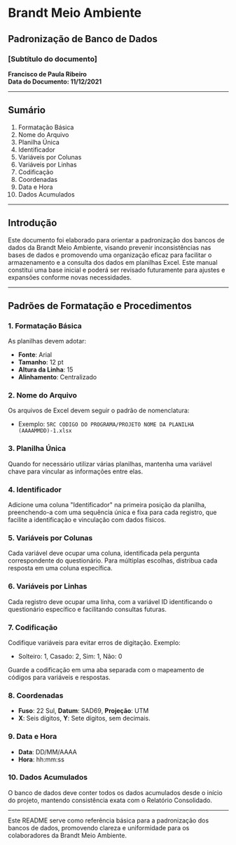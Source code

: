 # Brandt Meio Ambiente
## Padronização de Banco de Dados
### [Subtítulo do documento]

**Francisco de Paula Ribeiro**  
**Data do Documento: 11/12/2021**

---

## Sumário

1. Formatação Básica  
2. Nome do Arquivo  
3. Planilha Única  
4. Identificador  
5. Variáveis por Colunas  
6. Variáveis por Linhas  
7. Codificação  
8. Coordenadas  
9. Data e Hora  
10. Dados Acumulados  

---

## Introdução

Este documento foi elaborado para orientar a padronização dos bancos de dados da Brandt Meio Ambiente, visando prevenir inconsistências nas bases de dados e promovendo uma organização eficaz para facilitar o armazenamento e a consulta dos dados em planilhas Excel. Este manual constitui uma base inicial e poderá ser revisado futuramente para ajustes e expansões conforme novas necessidades.

---

## Padrões de Formatação e Procedimentos

### 1. Formatação Básica

As planilhas devem adotar:
- **Fonte**: Arial
- **Tamanho**: 12 pt
- **Altura da Linha**: 15
- **Alinhamento**: Centralizado

### 2. Nome do Arquivo

Os arquivos de Excel devem seguir o padrão de nomenclatura:
- Exemplo: `5RC CODIGO DO PROGRAMA/PROJETO NOME DA PLANILHA (AAAAMMDD)-1.xlsx`

### 3. Planilha Única

Quando for necessário utilizar várias planilhas, mantenha uma variável chave para vincular as informações entre elas.

### 4. Identificador

Adicione uma coluna "Identificador" na primeira posição da planilha, preenchendo-a com uma sequência única e fixa para cada registro, que facilite a identificação e vinculação com dados físicos.

### 5. Variáveis por Colunas

Cada variável deve ocupar uma coluna, identificada pela pergunta correspondente do questionário. Para múltiplas escolhas, distribua cada resposta em uma coluna específica.

### 6. Variáveis por Linhas

Cada registro deve ocupar uma linha, com a variável ID identificando o questionário específico e facilitando consultas futuras.

### 7. Codificação

Codifique variáveis para evitar erros de digitação. Exemplo:
- Solteiro: 1, Casado: 2, Sim: 1, Não: 0

Guarde a codificação em uma aba separada com o mapeamento de códigos para variáveis e respostas.

### 8. Coordenadas

- **Fuso**: 22 Sul, **Datum**: SAD69, **Projeção**: UTM
- **X**: Seis dígitos, **Y**: Sete dígitos, sem decimais.

### 9. Data e Hora

- **Data**: DD/MM/AAAA
- **Hora**: hh:mm:ss

### 10. Dados Acumulados

O banco de dados deve conter todos os dados acumulados desde o início do projeto, mantendo consistência exata com o Relatório Consolidado.

---

Este README serve como referência básica para a padronização dos bancos de dados, promovendo clareza e uniformidade para os colaboradores da Brandt Meio Ambiente.
